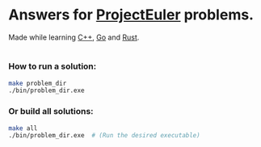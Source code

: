 

# Answers for [ProjectEuler](https://projecteuler.net/) problems.


Made while learning [C++](https://cplusplus.com/reference/), [Go](https://go.dev/) and [Rust](https://www.rust-lang.org/).


#

### How to run a solution:

```bash
make problem_dir
./bin/problem_dir.exe
```

### Or build all solutions:

```bash
make all
./bin/problem_dir.exe  # (Run the desired executable)
```
